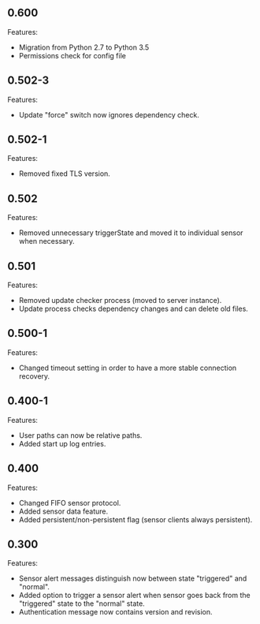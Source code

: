 ## 0.600

Features:

* Migration from Python 2.7 to Python 3.5
* Permissions check for config file


## 0.502-3

Features:

* Update "force" switch now ignores dependency check.


## 0.502-1

Features:

* Removed fixed TLS version.


## 0.502

Features:

* Removed unnecessary triggerState and moved it to individual sensor when necessary.


## 0.501

Features:

* Removed update checker process (moved to server instance).
* Update process checks dependency changes and can delete old files.


## 0.500-1

Features:

* Changed timeout setting in order to have a more stable connection recovery.


## 0.400-1

Features:

* User paths can now be relative paths.
* Added start up log entries.


## 0.400

Features:

* Changed FIFO sensor protocol.
* Added sensor data feature.
* Added persistent/non-persistent flag (sensor clients always persistent).


## 0.300

Features:

* Sensor alert messages distinguish now between state "triggered" and "normal".
* Added option to trigger a sensor alert when sensor goes back from the "triggered" state to the "normal" state.
* Authentication message now contains version and revision.